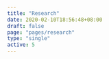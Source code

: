```yaml
---
title: "Research"
date: 2020-02-10T18:56:48+08:00
draft: false
page: "pages/research"
type: "single"
active: 5
---
```


